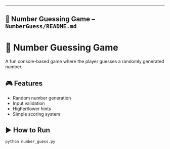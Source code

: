 
---

## 🔢 Number Guessing Game – `NumberGuess/README.md`


# 🔢 Number Guessing Game

A fun console-based game where the player guesses a randomly generated number.

## 🎮 Features
- Random number generation  
- Input validation  
- Higher/lower hints  
- Simple scoring system  

## ▶️ How to Run
```bash
python number_guess.py
